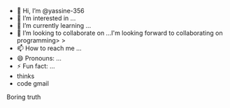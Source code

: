 - 👋 Hi, I’m @yassine-356
- 👀 I’m interested in ...
- 🌱 I’m currently learning ...
- 💞️ I’m looking to collaborate on ...I'm looking forward to collaborating on programming>  >  
- 📫 How to reach me ...
- 😄 Pronouns: ...
- ⚡ Fun fact: ...
- thinks
- code gmail
<!---
yassine-356/yassine-356 is a ✨ special ✨ repository because its `README.md` (this file) appears on your GitHub profile.
You can click the Preview link to take a look at your changes.
--->
Boring truth
